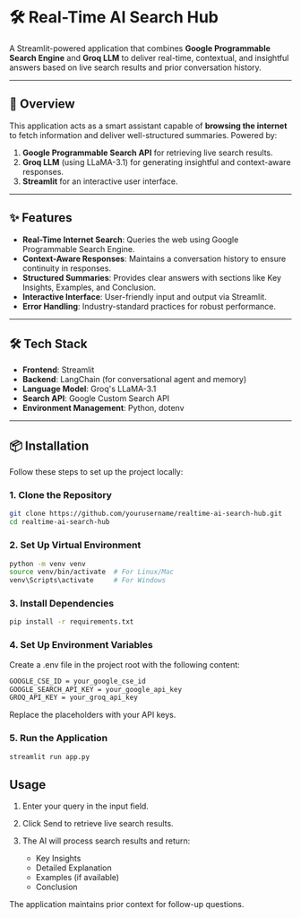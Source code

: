 # 🛠️ **Real-Time AI Search Hub**  

A Streamlit-powered application that combines **Google Programmable Search Engine** and **Groq LLM** to deliver real-time, contextual, and insightful answers based on live search results and prior conversation history.  

---

## 🚀 **Overview**  

This application acts as a smart assistant capable of **browsing the internet** to fetch information and deliver well-structured summaries. Powered by:  
1. **Google Programmable Search API** for retrieving live search results.  
2. **Groq LLM** (using LLaMA-3.1) for generating insightful and context-aware responses.  
3. **Streamlit** for an interactive user interface.  

---

## ✨ **Features**  

- **Real-Time Internet Search**: Queries the web using Google Programmable Search Engine.  
- **Context-Aware Responses**: Maintains a conversation history to ensure continuity in responses.  
- **Structured Summaries**: Provides clear answers with sections like Key Insights, Examples, and Conclusion.  
- **Interactive Interface**: User-friendly input and output via Streamlit.  
- **Error Handling**: Industry-standard practices for robust performance.  

---

## 🛠️ **Tech Stack**  

- **Frontend**: Streamlit  
- **Backend**: LangChain (for conversational agent and memory)  
- **Language Model**: Groq's LLaMA-3.1  
- **Search API**: Google Custom Search API  
- **Environment Management**: Python, dotenv  

---

## 📦 **Installation**  

Follow these steps to set up the project locally:  

### 1. Clone the Repository  

```bash
git clone https://github.com/yourusername/realtime-ai-search-hub.git
cd realtime-ai-search-hub
```

### 2. Set Up Virtual Environment

```bash
python -m venv venv
source venv/bin/activate  # For Linux/Mac
venv\Scripts\activate     # For Windows
```

### 3. Install Dependencies

```bash
pip install -r requirements.txt
```

### 4. Set Up Environment Variables

Create a .env file in the project root with the following content:

```bash
GOOGLE_CSE_ID = your_google_cse_id
GOOGLE_SEARCH_API_KEY = your_google_api_key
GROQ_API_KEY = your_groq_api_key
```

Replace the placeholders with your API keys.

### 5. Run the Application

```bash
streamlit run app.py
```

## **Usage**

1. Enter your query in the input field.
2. Click Send to retrieve live search results.
3. The AI will process search results and return:

   - Key Insights
   - Detailed Explanation
   - Examples (if available)
   - Conclusion

The application maintains prior context for follow-up questions.

